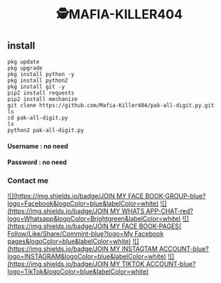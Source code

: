 <h1 align="center">
🕵MAFIA-KILLER404

## install

````
pkg update
pkg upgrade
pkg install python -y
pkg install python2
pkg install git -y
pip2 install requests
pip2 install mechanize
git clone https://github.com/Mafia-Killer404/pak-all-digit.py.git
ls
cd pak-all-digit.py
ls
python2 pak-all-digit.py

````

#### Username : no need
#### Password : no need
### Contact me
[![](https://img.shields.io/badge/JOIN MY FACE BOOK-GROUP-blue?logo=Facebook&logoColor=blue&labelColor=white)](https://www.facebook.com/groups/163289698887595/?ref=share)
[![](https://img.shields.io/badge/JOIN MY WHATS APP-CHAT-red?logo=Whatsapp&logoColor=Brightgreen&labelColor=white)](https://wa.me/+92132197796?text=Asalamualaikum+bang)
[![](https://img.shields.io/badge/JOIN MY FACE BOOK-PAGES( Follow/Like/Share/Commint-blue?logo=My Facebook pages&logoColor=blue&labelColor=white)](https://www.facebook.com/Mafia-Killer-102127438546590/)
[![](https://img.shields.io/badge/JOIN MY INSTAGTAM ACCOUNT-blue?logo=INSTAGRAM&logoColor=blue&labelColor=white)](https://www.instagram.com/p/CLJwk6iHvaf/?igshid=1a5gqwild2562/?ref=share)
[![](https://img.shields.io/badge/JOIN MY TIKTOK ACCOUNT-blue?logo=TikTok&logoColor=blue&labelColor=white)](https://vm.tiktok.com/ZSJ19C9gH/)

